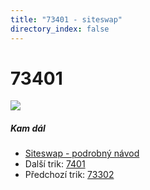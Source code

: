 ```yaml
---
title: "73401 - siteswap"
directory_index: false
---
```


# 73401

![](/animace/siteswap/73401.gif)

##### Kam dál

- [Siteswap - podrobný návod](/siteswap.html "Podrobné vysvětlení siteswapů..")
- Další trik: [7401](7401.html "Siteswap 7401")
- Předchozí trik: [73302](73302.html "Siteswap 73302")

